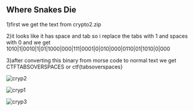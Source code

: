 ## Where Snakes Die
1)first we get the text from crypto2.zip

2)it looks like it has space and tab so i replace the tabs with 1 and spaces with 0 and we get
1010|1|0010|1|01|1000|000|111|0001|0|010|000|0110|01|1010|0|000

3)after converting this binary from morse code to normal text we get CTFTABSOVERSPACES
or ctf{tabsoverspaces}

![cryp2](https://github.com/fahimalshihab/BxMCTF-23-MGCI-CTF-CLUB/assets/97816146/5f1c5775-3f7d-4c84-94a0-a38dd1e6d0f9)

![cryp1](https://github.com/fahimalshihab/BxMCTF-23-MGCI-CTF-CLUB/assets/97816146/072b21c7-c2b3-47d7-9e38-4226defa2533)

![cryp3](https://github.com/fahimalshihab/BxMCTF-23-MGCI-CTF-CLUB/assets/97816146/65ab652e-5beb-42ab-8abd-5995f0911fc3)

